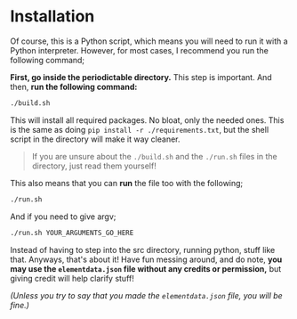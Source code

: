 # Installation

Of course, this is a Python script, which means you will need to run it with a Python interpreter.
However, for most cases, I recommend you run the following command;

**First, go inside the periodictable directory.** This step is important. And then, **run the following command:**

```bash
./build.sh
```

This will install all required packages. No bloat, only the needed ones.
This is the same as doing `pip install -r ./requirements.txt`, but the shell script in the directory will make it way cleaner.

> If you are unsure about the `./build.sh` and the `./run.sh` files in the directory, just read them yourself!

This also means that you can **run** the file too with the following;

```bash
./run.sh
```

And if you need to give argv;

```bash
./run.sh YOUR_ARGUMENTS_GO_HERE
```

Instead of having to step into the src directory, running python, stuff like that.
Anyways, that's about it! Have fun messing around, and do note, **you may use the `elementdata.json` file without any credits or permission,** but giving credit will help clarify stuff!

*(Unless you try to say that you made the `elementdata.json` file, you will be fine.)*
